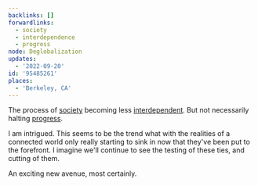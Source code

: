 ```yaml
---
backlinks: []
forwardlinks:
  - society
  - interdependence
  - progress
node: Deglobalization
updates:
  - '2022-09-20'
id: '95485261'
places:
  - 'Berkeley, CA'
---
```

The process of [society](society.md) becoming less [interdependent](interdependence.md). But not necessarily halting [progress](progress.md). 

I am intrigued. This seems to be the trend what with the realities of a connected world only really starting to sink in now that they've been put to the forefront. I imagine we'll continue to see the testing of these ties, and cutting of them. 

An exciting new avenue, most certainly. 
